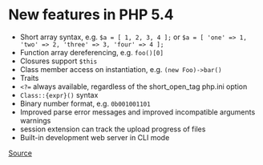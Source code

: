 # New features in PHP 5.4

- Short array syntax, e.g. `$a = [ 1, 2, 3, 4 ];` or `$a = [ 'one' => 1, 'two' => 2, 'three' => 3, 'four' => 4 ];`
- Function array dereferencing, e.g. `foo()[0]`
- Closures support `$this`
- Class member access on instantiation, e.g. `(new Foo)->bar()`
- Traits
- `<?=` always available, regardless of the short_open_tag php.ini option
- `Class::{expr}()` syntax
- Binary number format, e.g. `0b001001101`
- Improved parse error messages and improved incompatible arguments warnings
- session extension can track the upload progress of files
- Built-in development web server in CLI mode

[Source](http://php.net/manual/en/migration54.new-features.php)